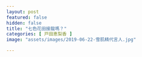 ```yaml
---
layout: post
featured: false
hidden: false
title: "七色花田接龍嗎？"
categories: [ 戸田恵梨香 ]
image: "assets/images/2019-06-22-雪肌精代言人.jpg"

---
```


